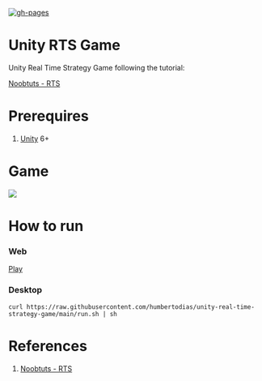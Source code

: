 [![gh-pages](https://github.com/humbertodias/unity-real-time-strategy-game/actions/workflows/gh-pages.yml/badge.svg)](https://github.com/humbertodias/unity-real-time-strategy-game/actions/workflows/gh-pages.yml)

# Unity RTS Game

Unity Real Time Strategy Game following the tutorial:

[Noobtuts - RTS](https://noobtuts.com/unity/real-time-strategy-game)

# Prerequires

1. [Unity](https://unity3d.com/pt/get-unity/download) 6+

# Game

![](doc/output.png)

# How to run

### Web

[Play](https://humbertodias.github.io/unity-real-time-strategy-game)


### Desktop

```shell
curl https://raw.githubusercontent.com/humbertodias/unity-real-time-strategy-game/main/run.sh | sh
```

# References

1. [Noobtuts - RTS](https://noobtuts.com/unity/real-time-strategy-game)
